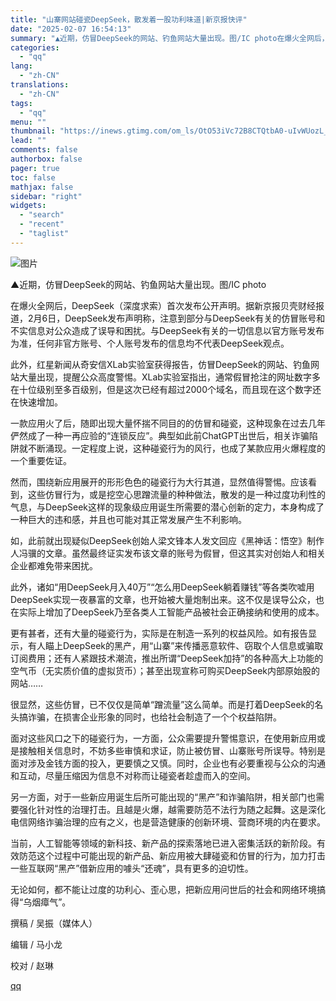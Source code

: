 ```yaml
---
title: "山寨网站碰瓷DeepSeek，散发着一股功利味道|新京报快评"
date: "2025-02-07 16:54:13"
summary: "▲近期，仿冒DeepSeek的网站、钓鱼网站大量出现。图/IC photo在爆火全网后，DeepSe..."
categories:
  - "qq"
lang:
  - "zh-CN"
translations:
  - "zh-CN"
tags:
  - "qq"
menu: ""
thumbnail: "https://inews.gtimg.com/om_ls/OtO53iVc72B8CTQtbA0-uIvWUozL_QGU8DcBnk-I63fQwAA_640360/0"
lead: ""
comments: false
authorbox: false
pager: true
toc: false
mathjax: false
sidebar: "right"
widgets:
  - "search"
  - "recent"
  - "taglist"
---
```


![图片](https://inews.gtimg.com/om_bt/O2aSgT1LHMQVhHfq8_QSg0fl2vnNfQ1SU3wlrpN8oVwtoAA/641)

▲近期，仿冒DeepSeek的网站、钓鱼网站大量出现。图/IC photo

在爆火全网后，DeepSeek（深度求索）首次发布公开声明。据新京报贝壳财经报道，2月6日，DeepSeek发布声明称，注意到部分与DeepSeek有关的仿冒账号和不实信息对公众造成了误导和困扰。与DeepSeek有关的一切信息以官方账号发布为准，任何非官方账号、个人账号发布的信息均不代表DeepSeek观点。

此外，红星新闻从奇安信XLab实验室获得报告，仿冒DeepSeek的网站、钓鱼网站大量出现，提醒公众高度警惕。XLab实验室指出，通常假冒抢注的网址数字多在十位级别至多百级别，但是这次已经有超过2000个域名，而且现在这个数字还在快速增加。

一款应用火了后，随即出现大量怀揣不同目的的仿冒和碰瓷，这种现象在过去几年俨然成了一种一再应验的“连锁反应”。典型如此前ChatGPT出世后，相关诈骗陷阱就不断涌现。一定程度上说，这种碰瓷行为的风行，也成了某款应用火爆程度的一个重要佐证。

然而，围绕新应用展开的形形色色的碰瓷行为大行其道，显然值得警惕。应该看到，这些仿冒行为，或是挖空心思蹭流量的种种做法，散发的是一种过度功利性的气息，与DeepSeek这样的现象级应用诞生所需要的潜心创新的定力，本身构成了一种巨大的违和感，并且也可能对其正常发展产生不利影响。

如，此前就出现疑似DeepSeek创始人梁文锋本人发文回应《黑神话：悟空》制作人冯骥的文章。虽然最终证实发布该文章的账号为假冒，但这其实对创始人和相关企业都难免带来困扰。

此外，诸如“用DeepSeek月入40万”“怎么用DeepSeek躺着赚钱”等各类吹嘘用DeepSeek实现一夜暴富的文章，也开始被大量炮制出来。这不仅是误导公众，也在实际上增加了DeepSeek乃至各类人工智能产品被社会正确接纳和使用的成本。

更有甚者，还有大量的碰瓷行为，实际是在制造一系列的权益风险。如有报告显示，有人瞄上DeepSeek的黑产，用“山寨”来传播恶意软件、窃取个人信息或骗取订阅费用；还有人紧跟技术潮流，推出所谓“DeepSeek加持”的各种高大上功能的空气币（无实质价值的虚拟货币）；甚至出现宣称可购买DeepSeek内部原始股的网站……

很显然，这些仿冒，已不仅仅是简单“蹭流量”这么简单。而是打着DeepSeek的名头搞诈骗，在损害企业形象的同时，也给社会制造了一个个权益陷阱。

面对这些风口之下的碰瓷行为，一方面，公众需要提升警惕意识，在使用新应用或是接触相关信息时，不妨多些审慎和求证，防止被仿冒、山寨账号所误导。特别是面对涉及金钱方面的投入，更要慎之又慎。同时，企业也有必要重视与公众的沟通和互动，尽量压缩因为信息不对称而让碰瓷者趁虚而入的空间。

另一方面，对于一些新应用诞生后所可能出现的“黑产”和诈骗陷阱，相关部门也需要强化针对性的治理打击。且越是火爆，越需要防范不法行为随之起舞。这是深化电信网络诈骗治理的应有之义，也是营造健康的创新环境、营商环境的内在要求。

当前，人工智能等领域的新科技、新产品的探索落地已进入密集活跃的新阶段。有效防范这个过程中可能出现的新产品、新应用被大肆碰瓷和仿冒的行为，加力打击一些互联网“黑产”借新应用的噱头“还魂”，具有更多的迫切性。

无论如何，都不能让过度的功利心、歪心思，把新应用问世后的社会和网络环境搞得“乌烟瘴气”。

撰稿 / 吴振（媒体人）

编辑 / 马小龙

校对 / 赵琳

[qq](https://new.qq.com/rain/a/20250207A06C9E00)
